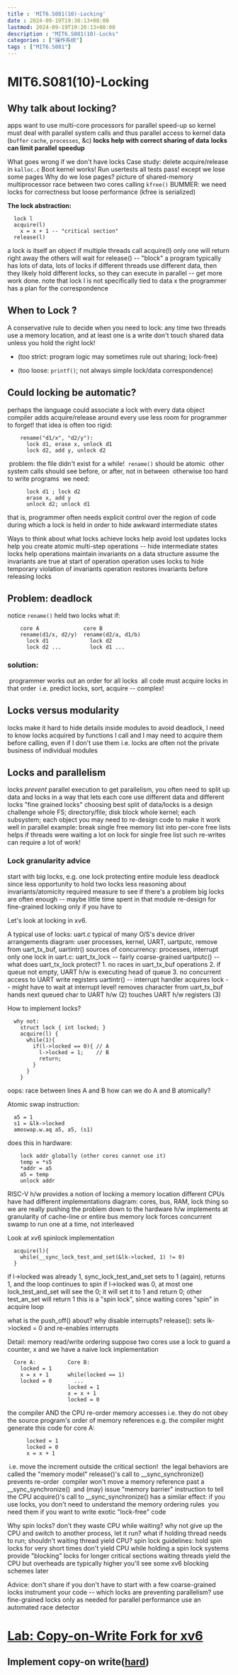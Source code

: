```yaml
---
title : 'MIT6.S081(10)-Locking'
date : 2024-09-19T19:30:13+08:00
lastmod: 2024-09-19T19:20:13+08:00
description : "MIT6.S081(10)-Locks" 
categories : ["操作系统"]
tags : ["MIT6.S081"]
---
```


# MIT6.S081(10)-Locking

## Why talk about locking?

  apps want to use multi-core processors for parallel speed-up
  so kernel must deal with parallel system calls
  and thus parallel access to kernel data (`buffer` `cache`, `processes`, &c)
  **locks help with correct sharing of data**
  **locks can limit parallel speedup**

What goes wrong if we don't have locks
  Case study: delete acquire/release in `kalloc.c`
  Boot
    kernel works!
  Run usertests
    all tests pass!
    except we lose some pages
  Why do we lose pages?
    picture of shared-memory multiprocessor
    race between two cores calling `kfree()`
  BUMMER:
    we need locks for correctness
    but loose performance (kfree is serialized)

**The lock abstraction:**

```
  lock l
  acquire(l)
    x = x + 1 -- "critical section"
  release(l)
```

  a lock is itself an object
  if multiple threads call acquire(l)
    only one will return right away
    the others will wait for release() -- "block"
  a program typically has lots of data, lots of locks
    if different threads use different data,
    then they likely hold different locks,
    so they can execute in parallel -- get more work done.
  note that lock l is not specifically tied to data x
    the programmer has a plan for the correspondence

## When to Lock ? 

A conservative rule to decide when you need to lock:
  any time two threads use a memory location, and at least one is a write
  don't touch shared data unless you hold the right lock!

-   (too strict: program logic may sometimes rule out sharing; lock-free)

-   (too loose: `printf()`; not always simple lock/data correspondence)

## Could locking be automatic?

  perhaps the language could associate a lock with every data object
    compiler adds acquire/release around every use
    less room for programmer to forget!
  that idea is often too rigid:

```
    rename("d1/x", "d2/y"):
      lock d1, erase x, unlock d1
      lock d2, add y, unlock d2
```

​    problem: the file didn't exist for a while!
​      `rename()` should be atomic
​        other system calls should see before, or after, not in between
​      otherwise too hard to write programs
​    we need:

```
      lock d1 ; lock d2
      erase x, add y
      unlock d2; unlock d1
```

  that is, programmer often needs explicit control over
    the region of code during which a lock is held
    in order to hide awkward intermediate states

Ways to think about what locks achieve
  locks help avoid lost updates
  locks help you create atomic multi-step operations -- hide intermediate states
  locks help operations maintain invariants on a data structure
    assume the invariants are true at start of operation
    operation uses locks to hide temporary violation of invariants
    operation restores invariants before releasing locks

## Problem: deadlock

  notice `rename()` held two locks
  what if:

```
    core A              core B
    rename(d1/x, d2/y)  rename(d2/a, d1/b)
      lock d1             lock d2
      lock d2 ...         lock d1 ...
```

###   solution:

​    programmer works out an order for all locks
​    all code must acquire locks in that order
​    i.e. predict locks, sort, acquire -- complex!



## Locks versus modularity

  locks make it hard to hide details inside modules
  to avoid deadlock, I need to know locks acquired by functions I call
  and I may need to acquire them before calling, even if I don't use them
  i.e. locks are often not the private business of individual modules



## Locks and parallelism

  locks *prevent* parallel execution
  to get parallelism, you often need to split up data and locks
    in a way that lets each core use different data and different locks
    "fine grained locks"
  choosing best split of data/locks is a design challenge
    whole FS; directory/file; disk block
    whole kernel; each subsystem; each object
  you may need to re-design code to make it work well in parallel
    example: break single free memory list into per-core free lists
      helps if threads were waiting a lot on lock for single free list
    such re-writes can require a lot of work!



### Lock granularity advice

  start with big locks, e.g. one lock protecting entire module
    less deadlock since less opportunity to hold two locks
    less reasoning about invariants/atomicity required
  measure to see if there's a problem
    big locks are often enough -- maybe little time spent in that module
  re-design for fine-grained locking only if you have to

Let's look at locking in xv6.

A typical use of locks: uart.c
  typical of many O/S's device driver arrangements
  diagram:
    user processes, kernel, UART, uartputc, remove from uart_tx_buf,
    uartintr()
  sources of concurrency: processes, interrupt
  only one lock in uart.c: uart_tx_lock -- fairly coarse-grained
  uartputc() -- what does uart_tx_lock protect?
    1. no races in uart_tx_buf operations
        2. if queue not empty, UART h/w is executing head of queue
        3. no concurrent access to UART write registers
        uartintr() -- interrupt handler
            acquires lock -- might have to wait at interrupt level!
            removes character from uart_tx_buf
            hands next queued char to UART h/w (2)
            touches UART h/w registers (3)

How to implement locks?

```
  why not:
    struct lock { int locked; }
    acquire(l) {
      while(1){
        if(l->locked == 0){ // A
          l->locked = 1;    // B
          return;
        }
      }
    }
```

  oops: race between lines A and B
  how can we do A and B atomically?

Atomic swap instruction:

```
  a5 = 1
  s1 = &lk->locked
  amoswap.w.aq a5, a5, (s1)
```

  does this in hardware:

```
    lock addr globally (other cores cannot use it)
    temp = *s5
    *addr = a5
    a5 = temp
    unlock addr
```

  RISC-V h/w provides a notion of locking a memory location
    different CPUs have had different implementations
    diagram: cores, bus, RAM, lock thing
    so we are really pushing the problem down to the hardware
    h/w implements at granularity of cache-line or entire bus
  memory lock forces concurrent swamp to run one at a time, not interleaved

Look at xv6 spinlock implementation

```
  acquire(l){
    while(__sync_lock_test_and_set(&lk->locked, 1) != 0)
  }
```

  if l->locked was already 1, sync_lock_test_and_set sets to 1 (again), returns 1,
    and the loop continues to spin
  if l->locked was 0, at most one lock_test_and_set will see the 0; it will set
    it to 1 and return 0; other test_an_set will return 1
  this is a "spin lock", since waiting cores "spin" in acquire loop

  what is the push_off() about?
      why disable interrupts?
  release():
    sets lk->locked = 0
    and re-enables interrupts

Detail: memory read/write ordering
  suppose two cores use a lock to guard a counter, x
  and we have a naive lock implementation

```
  Core A:          Core B:
    locked = 1
    x = x + 1      while(locked == 1)
    locked = 0       ...
                   locked = 1
                   x = x + 1
                   locked = 0
```

  the compiler AND the CPU re-order memory accesses
    i.e. they do not obey the source program's order of memory references
    e.g. the compiler might generate this code for core A:

```
      locked = 1
      locked = 0
      x = x + 1
```

​      i.e. move the increment outside the critical section!
​    the legal behaviors are called the "memory model"
  release()'s call to __sync_synchronize() prevents re-order
​    compiler won't move a memory reference past a __sync_synchronize()
​    and (may) issue "memory barrier" instruction to tell the CPU
  acquire()'s call to __sync_synchronize() has a similar effect:
  if you use locks, you don't need to understand the memory ordering rules
​    you need them if you want to write exotic "lock-free" code

Why spin locks?
  don't they waste CPU while waiting?
  why not give up the CPU and switch to another process, let it run?
  what if holding thread needs to run; shouldn't waiting thread yield CPU?
  spin lock guidelines:
    hold spin locks for very short times
    don't yield CPU while holding a spin lock
  systems provide "blocking" locks for longer critical sections
    waiting threads yield the CPU
    but overheads are typically higher
    you'll see some xv6 blocking schemes later

Advice:
  don't share if you don't have to
  start with a few coarse-grained locks
  instrument your code -- which locks are preventing parallelism?
  use fine-grained locks only as needed for parallel performance
  use an automated race detector

# [Lab: Copy-on-Write Fork for xv6](https://pdos.csail.mit.edu/6.S081/2020/labs/cow.html)



## Implement copy-on write([hard](https://pdos.csail.mit.edu/6.S081/2020/labs/guidance.html))